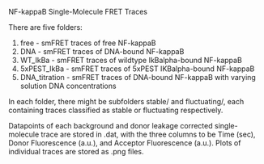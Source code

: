 NF-kappaB Single-Molecule FRET Traces 

There are five folders:
1. free - smFRET traces of free NF-kappaB
2. DNA - smFRET traces of DNA-bound NF-kappaB
3. WT_IkBa - smFRET traces of wildtype IkBalpha-bound NF-kappaB
4. 5xPEST_IkBa - smFRET traces of 5xPEST IKBalpha-bound NF-kappaB
5. DNA_titration - smFRET traces of DNA-bound NF-kappaB with varying solution DNA concentrations

In each folder, there might be subfolders stable/ and fluctuating/, each containing traces classified as stable or fluctuating respectively.

Datapoints of each background and donor leakage corrected single-molecule trace are stored in .dat, with the three columns to be Time (sec), Donor Fluorescence (a.u.), and Acceptor Fluorescence (a.u.).
Plots of individual traces are stored as .png files. 
